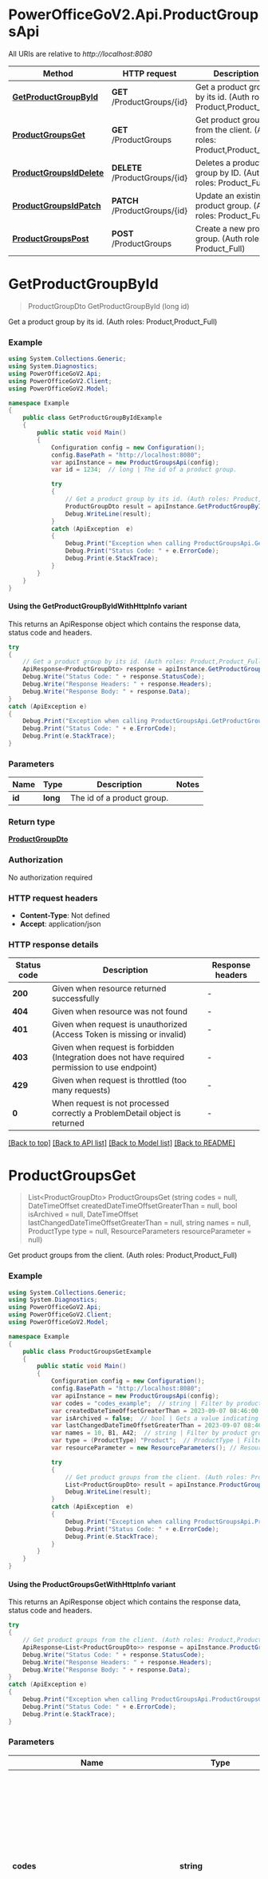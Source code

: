 # PowerOfficeGoV2.Api.ProductGroupsApi

All URIs are relative to *http://localhost:8080*

| Method | HTTP request | Description |
|--------|--------------|-------------|
| [**GetProductGroupById**](ProductGroupsApi.md#getproductgroupbyid) | **GET** /ProductGroups/{id} | Get a product group by its id. (Auth roles: Product,Product_Full) |
| [**ProductGroupsGet**](ProductGroupsApi.md#productgroupsget) | **GET** /ProductGroups | Get product groups from the client. (Auth roles: Product,Product_Full) |
| [**ProductGroupsIdDelete**](ProductGroupsApi.md#productgroupsiddelete) | **DELETE** /ProductGroups/{id} | Deletes a product group by ID. (Auth roles: Product_Full) |
| [**ProductGroupsIdPatch**](ProductGroupsApi.md#productgroupsidpatch) | **PATCH** /ProductGroups/{id} | Update an existing product group. (Auth roles: Product_Full) |
| [**ProductGroupsPost**](ProductGroupsApi.md#productgroupspost) | **POST** /ProductGroups | Create a new product group. (Auth roles: Product_Full) |

<a id="getproductgroupbyid"></a>
# **GetProductGroupById**
> ProductGroupDto GetProductGroupById (long id)

Get a product group by its id. (Auth roles: Product,Product_Full)

### Example
```csharp
using System.Collections.Generic;
using System.Diagnostics;
using PowerOfficeGoV2.Api;
using PowerOfficeGoV2.Client;
using PowerOfficeGoV2.Model;

namespace Example
{
    public class GetProductGroupByIdExample
    {
        public static void Main()
        {
            Configuration config = new Configuration();
            config.BasePath = "http://localhost:8080";
            var apiInstance = new ProductGroupsApi(config);
            var id = 1234;  // long | The id of a product group.

            try
            {
                // Get a product group by its id. (Auth roles: Product,Product_Full)
                ProductGroupDto result = apiInstance.GetProductGroupById(id);
                Debug.WriteLine(result);
            }
            catch (ApiException  e)
            {
                Debug.Print("Exception when calling ProductGroupsApi.GetProductGroupById: " + e.Message);
                Debug.Print("Status Code: " + e.ErrorCode);
                Debug.Print(e.StackTrace);
            }
        }
    }
}
```

#### Using the GetProductGroupByIdWithHttpInfo variant
This returns an ApiResponse object which contains the response data, status code and headers.

```csharp
try
{
    // Get a product group by its id. (Auth roles: Product,Product_Full)
    ApiResponse<ProductGroupDto> response = apiInstance.GetProductGroupByIdWithHttpInfo(id);
    Debug.Write("Status Code: " + response.StatusCode);
    Debug.Write("Response Headers: " + response.Headers);
    Debug.Write("Response Body: " + response.Data);
}
catch (ApiException e)
{
    Debug.Print("Exception when calling ProductGroupsApi.GetProductGroupByIdWithHttpInfo: " + e.Message);
    Debug.Print("Status Code: " + e.ErrorCode);
    Debug.Print(e.StackTrace);
}
```

### Parameters

| Name | Type | Description | Notes |
|------|------|-------------|-------|
| **id** | **long** | The id of a product group. |  |

### Return type

[**ProductGroupDto**](ProductGroupDto.md)

### Authorization

No authorization required

### HTTP request headers

 - **Content-Type**: Not defined
 - **Accept**: application/json


### HTTP response details
| Status code | Description | Response headers |
|-------------|-------------|------------------|
| **200** | Given when resource returned successfully |  -  |
| **404** | Given when resource was not found |  -  |
| **401** | Given when request is unauthorized (Access Token is missing or invalid) |  -  |
| **403** | Given when request is forbidden (Integration does not have required permission to use endpoint) |  -  |
| **429** | Given when request is throttled (too many requests) |  -  |
| **0** | When request is not processed correctly a ProblemDetail object is returned |  -  |

[[Back to top]](#) [[Back to API list]](../../README.md#documentation-for-api-endpoints) [[Back to Model list]](../../README.md#documentation-for-models) [[Back to README]](../../README.md)

<a id="productgroupsget"></a>
# **ProductGroupsGet**
> List&lt;ProductGroupDto&gt; ProductGroupsGet (string codes = null, DateTimeOffset createdDateTimeOffsetGreaterThan = null, bool isArchived = null, DateTimeOffset lastChangedDateTimeOffsetGreaterThan = null, string names = null, ProductType type = null, ResourceParameters resourceParameter = null)

Get product groups from the client. (Auth roles: Product,Product_Full)

### Example
```csharp
using System.Collections.Generic;
using System.Diagnostics;
using PowerOfficeGoV2.Api;
using PowerOfficeGoV2.Client;
using PowerOfficeGoV2.Model;

namespace Example
{
    public class ProductGroupsGetExample
    {
        public static void Main()
        {
            Configuration config = new Configuration();
            config.BasePath = "http://localhost:8080";
            var apiInstance = new ProductGroupsApi(config);
            var codes = "codes_example";  // string | Filter by product group codes. SearchString should be in the form of \"1, ABC, 10B\" (codes separated by comma). If filterString is null or whitespace, query is returned as is. (optional) 
            var createdDateTimeOffsetGreaterThan = 2023-09-07 08:46:00.1234567;  // DateTimeOffset | Find product groups created after this timestamp. (optional) 
            var isArchived = false;  // bool | Gets a value indicating whether the product group is archived (set inactive). Archived product groups will be unavailable for usage in the GUI. (optional) 
            var lastChangedDateTimeOffsetGreaterThan = 2023-09-07 08:46:00.1234567;  // DateTimeOffset | Find product groups that have been changed after this timestamp. (optional) 
            var names = 10, B1, A42;  // string | Filter by product group names. SearchString should be in the form of \"1, ABC, 10B\" (codes separated by comma). If filterString is null or whitespace, query is returned as is. (optional) 
            var type = (ProductType) "Product";  // ProductType | Filter product groups by product type. Available values: Product, Service (optional) 
            var resourceParameter = new ResourceParameters(); // ResourceParameters |  (optional) 

            try
            {
                // Get product groups from the client. (Auth roles: Product,Product_Full)
                List<ProductGroupDto> result = apiInstance.ProductGroupsGet(codes, createdDateTimeOffsetGreaterThan, isArchived, lastChangedDateTimeOffsetGreaterThan, names, type, resourceParameter);
                Debug.WriteLine(result);
            }
            catch (ApiException  e)
            {
                Debug.Print("Exception when calling ProductGroupsApi.ProductGroupsGet: " + e.Message);
                Debug.Print("Status Code: " + e.ErrorCode);
                Debug.Print(e.StackTrace);
            }
        }
    }
}
```

#### Using the ProductGroupsGetWithHttpInfo variant
This returns an ApiResponse object which contains the response data, status code and headers.

```csharp
try
{
    // Get product groups from the client. (Auth roles: Product,Product_Full)
    ApiResponse<List<ProductGroupDto>> response = apiInstance.ProductGroupsGetWithHttpInfo(codes, createdDateTimeOffsetGreaterThan, isArchived, lastChangedDateTimeOffsetGreaterThan, names, type, resourceParameter);
    Debug.Write("Status Code: " + response.StatusCode);
    Debug.Write("Response Headers: " + response.Headers);
    Debug.Write("Response Body: " + response.Data);
}
catch (ApiException e)
{
    Debug.Print("Exception when calling ProductGroupsApi.ProductGroupsGetWithHttpInfo: " + e.Message);
    Debug.Print("Status Code: " + e.ErrorCode);
    Debug.Print(e.StackTrace);
}
```

### Parameters

| Name | Type | Description | Notes |
|------|------|-------------|-------|
| **codes** | **string** | Filter by product group codes. SearchString should be in the form of \&quot;1, ABC, 10B\&quot; (codes separated by comma). If filterString is null or whitespace, query is returned as is. | [optional]  |
| **createdDateTimeOffsetGreaterThan** | **DateTimeOffset** | Find product groups created after this timestamp. | [optional]  |
| **isArchived** | **bool** | Gets a value indicating whether the product group is archived (set inactive). Archived product groups will be unavailable for usage in the GUI. | [optional]  |
| **lastChangedDateTimeOffsetGreaterThan** | **DateTimeOffset** | Find product groups that have been changed after this timestamp. | [optional]  |
| **names** | **string** | Filter by product group names. SearchString should be in the form of \&quot;1, ABC, 10B\&quot; (codes separated by comma). If filterString is null or whitespace, query is returned as is. | [optional]  |
| **type** | **ProductType** | Filter product groups by product type. Available values: Product, Service | [optional]  |
| **resourceParameter** | [**ResourceParameters**](ResourceParameters.md) |  | [optional]  |

### Return type

[**List&lt;ProductGroupDto&gt;**](ProductGroupDto.md)

### Authorization

No authorization required

### HTTP request headers

 - **Content-Type**: Not defined
 - **Accept**: application/json


### HTTP response details
| Status code | Description | Response headers |
|-------------|-------------|------------------|
| **200** | Given when resource returned successfully |  -  |
| **204** | Given when no content is returned |  -  |
| **400** | Given when request is badly formatted |  -  |
| **401** | Given when request is unauthorized (Access Token is missing or invalid) |  -  |
| **403** | Given when request is forbidden (Integration does not have required permission to use endpoint) |  -  |
| **429** | Given when request is throttled (too many requests) |  -  |
| **0** | When request is not processed correctly a ProblemDetail object is returned |  -  |

[[Back to top]](#) [[Back to API list]](../../README.md#documentation-for-api-endpoints) [[Back to Model list]](../../README.md#documentation-for-models) [[Back to README]](../../README.md)

<a id="productgroupsiddelete"></a>
# **ProductGroupsIdDelete**
> void ProductGroupsIdDelete (long id)

Deletes a product group by ID. (Auth roles: Product_Full)

### Example
```csharp
using System.Collections.Generic;
using System.Diagnostics;
using PowerOfficeGoV2.Api;
using PowerOfficeGoV2.Client;
using PowerOfficeGoV2.Model;

namespace Example
{
    public class ProductGroupsIdDeleteExample
    {
        public static void Main()
        {
            Configuration config = new Configuration();
            config.BasePath = "http://localhost:8080";
            var apiInstance = new ProductGroupsApi(config);
            var id = 12345;  // long | The id of the product group to delete.

            try
            {
                // Deletes a product group by ID. (Auth roles: Product_Full)
                apiInstance.ProductGroupsIdDelete(id);
            }
            catch (ApiException  e)
            {
                Debug.Print("Exception when calling ProductGroupsApi.ProductGroupsIdDelete: " + e.Message);
                Debug.Print("Status Code: " + e.ErrorCode);
                Debug.Print(e.StackTrace);
            }
        }
    }
}
```

#### Using the ProductGroupsIdDeleteWithHttpInfo variant
This returns an ApiResponse object which contains the response data, status code and headers.

```csharp
try
{
    // Deletes a product group by ID. (Auth roles: Product_Full)
    apiInstance.ProductGroupsIdDeleteWithHttpInfo(id);
}
catch (ApiException e)
{
    Debug.Print("Exception when calling ProductGroupsApi.ProductGroupsIdDeleteWithHttpInfo: " + e.Message);
    Debug.Print("Status Code: " + e.ErrorCode);
    Debug.Print(e.StackTrace);
}
```

### Parameters

| Name | Type | Description | Notes |
|------|------|-------------|-------|
| **id** | **long** | The id of the product group to delete. |  |

### Return type

void (empty response body)

### Authorization

No authorization required

### HTTP request headers

 - **Content-Type**: Not defined
 - **Accept**: application/json


### HTTP response details
| Status code | Description | Response headers |
|-------------|-------------|------------------|
| **200** | Given when product group is deleted |  -  |
| **404** | Given when resource was not found |  -  |
| **409** | Given when resource is in use and cannot be deleted |  -  |
| **401** | Given when request is unauthorized (Access Token is missing or invalid) |  -  |
| **403** | Given when request is forbidden (Integration does not have required permission to use endpoint) |  -  |
| **429** | Given when request is throttled (too many requests) |  -  |
| **0** | When request is not processed correctly a ProblemDetail object is returned |  -  |

[[Back to top]](#) [[Back to API list]](../../README.md#documentation-for-api-endpoints) [[Back to Model list]](../../README.md#documentation-for-models) [[Back to README]](../../README.md)

<a id="productgroupsidpatch"></a>
# **ProductGroupsIdPatch**
> ProductGroupDto ProductGroupsIdPatch (long id, List<Operation> operation = null)

Update an existing product group. (Auth roles: Product_Full)

### Example
```csharp
using System.Collections.Generic;
using System.Diagnostics;
using PowerOfficeGoV2.Api;
using PowerOfficeGoV2.Client;
using PowerOfficeGoV2.Model;

namespace Example
{
    public class ProductGroupsIdPatchExample
    {
        public static void Main()
        {
            Configuration config = new Configuration();
            config.BasePath = "http://localhost:8080";
            var apiInstance = new ProductGroupsApi(config);
            var id = 1337;  // long | 
            var operation = new List<Operation>(); // List<Operation> |  (optional) 

            try
            {
                // Update an existing product group. (Auth roles: Product_Full)
                ProductGroupDto result = apiInstance.ProductGroupsIdPatch(id, operation);
                Debug.WriteLine(result);
            }
            catch (ApiException  e)
            {
                Debug.Print("Exception when calling ProductGroupsApi.ProductGroupsIdPatch: " + e.Message);
                Debug.Print("Status Code: " + e.ErrorCode);
                Debug.Print(e.StackTrace);
            }
        }
    }
}
```

#### Using the ProductGroupsIdPatchWithHttpInfo variant
This returns an ApiResponse object which contains the response data, status code and headers.

```csharp
try
{
    // Update an existing product group. (Auth roles: Product_Full)
    ApiResponse<ProductGroupDto> response = apiInstance.ProductGroupsIdPatchWithHttpInfo(id, operation);
    Debug.Write("Status Code: " + response.StatusCode);
    Debug.Write("Response Headers: " + response.Headers);
    Debug.Write("Response Body: " + response.Data);
}
catch (ApiException e)
{
    Debug.Print("Exception when calling ProductGroupsApi.ProductGroupsIdPatchWithHttpInfo: " + e.Message);
    Debug.Print("Status Code: " + e.ErrorCode);
    Debug.Print(e.StackTrace);
}
```

### Parameters

| Name | Type | Description | Notes |
|------|------|-------------|-------|
| **id** | **long** |  |  |
| **operation** | [**List&lt;Operation&gt;**](Operation.md) |  | [optional]  |

### Return type

[**ProductGroupDto**](ProductGroupDto.md)

### Authorization

No authorization required

### HTTP request headers

 - **Content-Type**: application/json-patch+json
 - **Accept**: application/json


### HTTP response details
| Status code | Description | Response headers |
|-------------|-------------|------------------|
| **200** | Given when resource returned successfully |  -  |
| **400** | Given when request is badly formatted |  -  |
| **404** | Given when resource was not found |  -  |
| **401** | Given when request is unauthorized (Access Token is missing or invalid) |  -  |
| **403** | Given when request is forbidden (Integration does not have required permission to use endpoint) |  -  |
| **429** | Given when request is throttled (too many requests) |  -  |
| **0** | When request is not processed correctly a ProblemDetail object is returned |  -  |

[[Back to top]](#) [[Back to API list]](../../README.md#documentation-for-api-endpoints) [[Back to Model list]](../../README.md#documentation-for-models) [[Back to README]](../../README.md)

<a id="productgroupspost"></a>
# **ProductGroupsPost**
> ProductGroupDto ProductGroupsPost (ProductGroupPostDto productGroupPostDto = null)

Create a new product group. (Auth roles: Product_Full)

The primary use of product groups are to assign products to the groups that can inherit similar properties from the group, and/or reporting purposes.

### Example
```csharp
using System.Collections.Generic;
using System.Diagnostics;
using PowerOfficeGoV2.Api;
using PowerOfficeGoV2.Client;
using PowerOfficeGoV2.Model;

namespace Example
{
    public class ProductGroupsPostExample
    {
        public static void Main()
        {
            Configuration config = new Configuration();
            config.BasePath = "http://localhost:8080";
            var apiInstance = new ProductGroupsApi(config);
            var productGroupPostDto = new ProductGroupPostDto(); // ProductGroupPostDto |  (optional) 

            try
            {
                // Create a new product group. (Auth roles: Product_Full)
                ProductGroupDto result = apiInstance.ProductGroupsPost(productGroupPostDto);
                Debug.WriteLine(result);
            }
            catch (ApiException  e)
            {
                Debug.Print("Exception when calling ProductGroupsApi.ProductGroupsPost: " + e.Message);
                Debug.Print("Status Code: " + e.ErrorCode);
                Debug.Print(e.StackTrace);
            }
        }
    }
}
```

#### Using the ProductGroupsPostWithHttpInfo variant
This returns an ApiResponse object which contains the response data, status code and headers.

```csharp
try
{
    // Create a new product group. (Auth roles: Product_Full)
    ApiResponse<ProductGroupDto> response = apiInstance.ProductGroupsPostWithHttpInfo(productGroupPostDto);
    Debug.Write("Status Code: " + response.StatusCode);
    Debug.Write("Response Headers: " + response.Headers);
    Debug.Write("Response Body: " + response.Data);
}
catch (ApiException e)
{
    Debug.Print("Exception when calling ProductGroupsApi.ProductGroupsPostWithHttpInfo: " + e.Message);
    Debug.Print("Status Code: " + e.ErrorCode);
    Debug.Print(e.StackTrace);
}
```

### Parameters

| Name | Type | Description | Notes |
|------|------|-------------|-------|
| **productGroupPostDto** | [**ProductGroupPostDto**](ProductGroupPostDto.md) |  | [optional]  |

### Return type

[**ProductGroupDto**](ProductGroupDto.md)

### Authorization

No authorization required

### HTTP request headers

 - **Content-Type**: application/json-patch+json, application/json, text/json, application/*+json
 - **Accept**: application/json


### HTTP response details
| Status code | Description | Response headers |
|-------------|-------------|------------------|
| **201** | Given when resource was successfully created. |  -  |
| **400** | Given when request is badly formatted |  -  |
| **404** | Given when resource was not found |  -  |
| **401** | Given when request is unauthorized (Access Token is missing or invalid) |  -  |
| **403** | Given when request is forbidden (Integration does not have required permission to use endpoint) |  -  |
| **429** | Given when request is throttled (too many requests) |  -  |
| **0** | When request is not processed correctly a ProblemDetail object is returned |  -  |

[[Back to top]](#) [[Back to API list]](../../README.md#documentation-for-api-endpoints) [[Back to Model list]](../../README.md#documentation-for-models) [[Back to README]](../../README.md)

